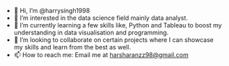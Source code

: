- 👋 Hi, I’m @harrysingh1998
- 👀 I’m interested in the data science field mainly data analyst.
- 🌱 I’m currently learning a few skills like, Python and Tableau to boost my understanding in data visualisation and programming.
- 💞️ I’m looking to collaborate on certain projects where I can showcase my skills and learn from the best as well.
- 📫 How to reach me: Email me at harsharanzz98@gmail.com

<!---
harrysingh1998/harrysingh1998 is a ✨ special ✨ repository because its `README.md` (this file) appears on your GitHub profile.
You can click the Preview link to take a look at your changes.
--->
